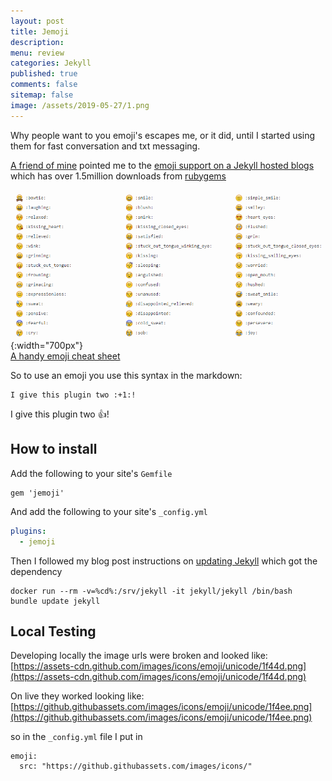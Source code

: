 ```yaml
---
layout: post
title: Jemoji
description: 
menu: review
categories: Jekyll 
published: true 
comments: false
sitemap: false
image: /assets/2019-05-27/1.png
---
```


Why people want to you emoji's escapes me, or it did, until I started using them for fast conversation and txt messaging.  

[A friend of mine](https://ohare.blog/) pointed me to the [emoji support on a Jekyll hosted blogs](https://github.com/jekyll/jemoji) which has over 1.5million downloads from [rubygems](https://rubygems.org/gems/jemoji)

![alt text](/assets/2019-05-27/1.png "Emoji cheat sheet"){:width="700px"}     
[A handy emoji cheat sheet](https://www.webfx.com/tools/emoji-cheat-sheet/)

So to use an emoji you use this syntax in the markdown:   

```
I give this plugin two :+1:!
```
I give this plugin two :+1:!

## How to install
Add the following to your site's `Gemfile`

```
gem 'jemoji'
```

And add the following to your site's `_config.yml`

```yml
plugins:
  - jemoji
```

Then I followed my blog post instructions on [updating Jekyll](/2018/01/25/Jekyll-and-Docker#updating-jekyll) which got the dependency

```
docker run --rm -v=%cd%:/srv/jekyll -it jekyll/jekyll /bin/bash
bundle update jekyll
```

## Local Testing
Developing locally the image urls were broken and looked like:    
[https://assets-cdn.github.com/images/icons/emoji/unicode/1f44d.png](https://assets-cdn.github.com/images/icons/emoji/unicode/1f44d.png)

On live they worked looking like:  
[https://github.githubassets.com/images/icons/emoji/unicode/1f4ee.png](https://github.githubassets.com/images/icons/emoji/unicode/1f4ee.png)

so in the `_config.yml` file I put in 

```
emoji:
  src: "https://github.githubassets.com/images/icons/"
```




